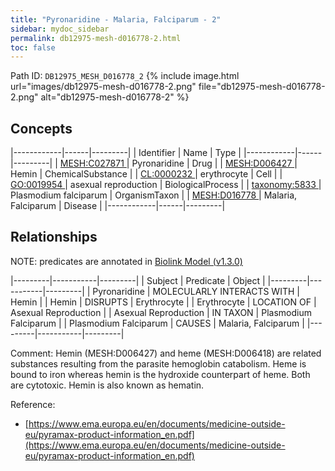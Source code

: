 ```yaml
---
title: "Pyronaridine - Malaria, Falciparum - 2"
sidebar: mydoc_sidebar
permalink: db12975-mesh-d016778-2.html
toc: false 
---
```



Path ID: `DB12975_MESH_D016778_2`
{% include image.html url="images/db12975-mesh-d016778-2.png" file="db12975-mesh-d016778-2.png" alt="db12975-mesh-d016778-2" %}

## Concepts

|------------|------|---------|
| Identifier | Name | Type    |
|------------|------|---------|
| <a href="https://identifiers.org/MESH:C027871">MESH:C027871 </a> | Pyronaridine | Drug |
| <a href="https://identifiers.org/MESH:D006427">MESH:D006427 </a> | Hemin | ChemicalSubstance |
| <a href="https://identifiers.org/CL:0000232">CL:0000232 </a> | erythrocyte | Cell |
| <a href="https://identifiers.org/GO:0019954">GO:0019954 </a> | asexual reproduction | BiologicalProcess |
| <a href="https://identifiers.org/taxonomy:5833">taxonomy:5833 </a> | Plasmodium falciparum | OrganismTaxon |
| <a href="https://identifiers.org/MESH:D016778">MESH:D016778 </a> | Malaria, Falciparum | Disease |
|------------|------|---------|

## Relationships


NOTE: predicates are annotated in <a href="https://github.com/biolink/biolink-model/releases/tag/v1.3.0">Biolink Model (v1.3.0)</a>

|---------|-----------|---------|
| Subject | Predicate | Object  |
|---------|-----------|---------|
| Pyronaridine | MOLECULARLY INTERACTS WITH | Hemin |
| Hemin | DISRUPTS | Erythrocyte |
| Erythrocyte | LOCATION OF | Asexual Reproduction |
| Asexual Reproduction | IN TAXON | Plasmodium Falciparum |
| Plasmodium Falciparum | CAUSES | Malaria, Falciparum |
|---------|-----------|---------|

Comment: Hemin (MESH:D006427) and heme (MESH:D006418) are related substances resulting from the parasite hemoglobin catabolism. Heme is bound to iron whereas hemin is the hydroxide counterpart of heme. Both are cytotoxic. Hemin is also known as hematin.

Reference: 
  - [https://www.ema.europa.eu/en/documents/medicine-outside-eu/pyramax-product-information_en.pdf](https://www.ema.europa.eu/en/documents/medicine-outside-eu/pyramax-product-information_en.pdf)

